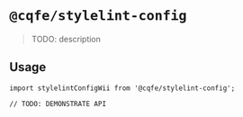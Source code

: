 # `@cqfe/stylelint-config`

> TODO: description

## Usage

```
import stylelintConfigWii from '@cqfe/stylelint-config';

// TODO: DEMONSTRATE API
```
